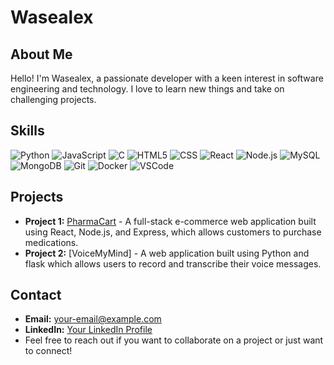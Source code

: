 # Wasealex

## About Me

Hello! I'm Wasealex, a passionate developer with a keen interest in software engineering and technology. I love to learn new things and take on challenging projects.

## Skills

![Python](https://img.shields.io/badge/Python-3776AB?style=for-the-badge&logo=python&logoColor=white) ![JavaScript](https://img.shields.io/badge/JavaScript-323330?style=for-the-badge&logo=javascript&logoColor=F7DF1E) ![C](https://img.shields.io/badge/-00599C?style=for-the-badge&logo=c&logoColor=white)
![HTML5](https://img.shields.io/badge/HTML5-E34F26?style=for-the-badge&logo=html5&logoColor=white) ![CSS](https://img.shields.io/badge/CSS-239120?&style=for-the-badge&logo=css3&logoColor=white) ![React](https://img.shields.io/badge/React-61DAFB?style=for-the-badge&logo=react&logoColor=black) ![Node.js](https://img.shields.io/badge/Node.js-43853D?style=for-the-badge&logo=node.js&logoColor=white)
![MySQL](https://img.shields.io/badge/MySQL-00000F?style=for-the-badge&logo=mysql&logoColor=white) ![MongoDB](https://img.shields.io/badge/MongoDB-4EA94B?style=for-the-badge&logo=mongodb&logoColor=white)
![Git](https://img.shields.io/badge/Git-E34F26?style=for-the-badge&logo=git&logoColor=white) ![Docker](https://img.shields.io/badge/Docker-2496ED?style=for-the-badge&logo=docker&logoColor=white) ![VSCode](https://img.shields.io/badge/VSCode-0078D7?style=for-the-badge&logo=visual%20studio%20code&logoColor=white)

## Projects

- **Project 1:** [PharmaCart](pharmacartet-backend.onrender.com) - A full-stack e-commerce web application built using React, Node.js, and Express, which allows customers to purchase medications.
- **Project 2:** [VoiceMyMind] - A web application built using Python and flask which allows users to record and transcribe their voice messages.

## Contact

- **Email:** [your-email@example.com](mailto:wasealex@gmail.com)
- **LinkedIn:** [Your LinkedIn Profile](https://www.linkedin.com/in/dr-wastna-alemayehu-b560a0165)
- Feel free to reach out if you want to collaborate on a project or just want to connect!
